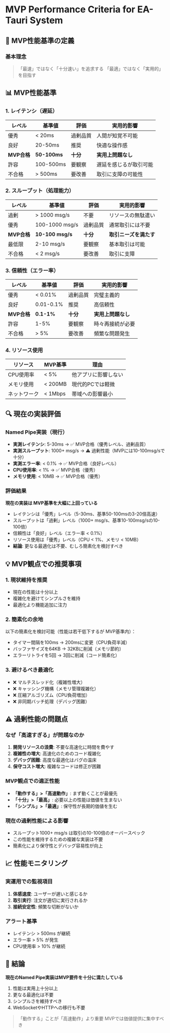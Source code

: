 # MVP Performance Criteria for EA-Tauri System

## 🎯 MVP性能基準の定義

### 基本理念
> 「最速」ではなく「十分速い」を追求する
> 「最適」ではなく「実用的」を目指す

## 📊 MVP性能基準

### 1. レイテンシ（遅延）
| レベル | 基準値 | 評価 | 実用的影響 |
|--------|--------|------|------------|
| 優秀 | < 20ms | 過剰品質 | 人間が知覚不可能 |
| 良好 | 20-50ms | 推奨 | 快適な操作感 |
| **MVP合格** | **50-100ms** | **十分** | **実用上問題なし** |
| 許容 | 100-500ms | 要観察 | 遅延を感じるが取引可能 |
| 不合格 | > 500ms | 要改善 | 取引に支障の可能性 |

### 2. スループット（処理能力）
| レベル | 基準値 | 評価 | 実用的影響 |
|--------|--------|------|------------|
| 過剰 | > 1000 msg/s | 不要 | リソースの無駄遣い |
| 優秀 | 100-1000 msg/s | 過剰品質 | 通常取引には不要 |
| **MVP合格** | **10-100 msg/s** | **十分** | **取引ニーズを満たす** |
| 最低限 | 2-10 msg/s | 要観察 | 基本取引は可能 |
| 不合格 | < 2 msg/s | 要改善 | 取引に支障 |

### 3. 信頼性（エラー率）
| レベル | 基準値 | 評価 | 実用的影響 |
|--------|--------|------|------------|
| 優秀 | < 0.01% | 過剰品質 | 完璧主義的 |
| 良好 | 0.01-0.1% | 推奨 | 高信頼性 |
| **MVP合格** | **0.1-1%** | **十分** | **実用上問題なし** |
| 許容 | 1-5% | 要観察 | 時々再接続が必要 |
| 不合格 | > 5% | 要改善 | 頻繁な問題発生 |

### 4. リソース使用
| リソース | MVP基準 | 理由 |
|----------|---------|------|
| CPU使用率 | < 5% | 他アプリに影響しない |
| メモリ使用 | < 200MB | 現代的PCでは軽微 |
| ネットワーク | < 1Mbps | 帯域への影響最小 |

## 🔍 現在の実装評価

### Named Pipe実装（現行）
- **実測レイテンシ**: 5-30ms → ✅ MVP合格（優秀レベル、過剰品質）
- **実測スループット**: 1000+ msg/s → ⚠️ 過剰性能（MVPには10-100msg/sで十分）
- **実測エラー率**: < 0.1% → ✅ MVP合格（良好レベル）
- **CPU使用率**: < 1% → ✅ MVP合格（優秀）
- **メモリ使用**: < 10MB → ✅ MVP合格（優秀）

### 評価結果
**現在の実装は MVP基準を大幅に上回っている**
- レイテンシは「優秀」レベル（5-30ms、基準50-100msの3-20倍高速）
- スループットは「過剰」レベル（1000+ msg/s、基準10-100msg/sの10-100倍）
- 信頼性は「良好」レベル（エラー率 < 0.1%）
- リソース使用は「優秀」レベル（CPU < 1%、メモリ < 10MB）
- **結論**: 更なる最適化は不要、むしろ簡素化を検討すべき

## 💡 MVP観点での推奨事項

### 1. 現状維持を推奨
- 現在の性能は十分以上
- 複雑化を避けてシンプルさを維持
- 最適化より機能追加に注力

### 2. 簡素化の余地
以下の簡素化を検討可能（性能は若干低下するが MVP基準内）：
- タイマー間隔を100ms → 200msに変更（CPU負荷半減）
- バッファサイズを64KB → 32KBに削減（メモリ節約）
- エラーリトライを5回 → 3回に削減（コード簡素化）

### 3. 避けるべき最適化
- ❌ マルチスレッド化（複雑性増大）
- ❌ キャッシング機構（メモリ管理複雑化）
- ❌ 圧縮アルゴリズム（CPU負荷増加）
- ❌ 非同期バッチ処理（デバッグ困難）

## ⚠️ 過剰性能の問題点

### なぜ「高速すぎる」が問題なのか
1. **開発リソースの浪費**: 不要な高速化に時間を費やす
2. **複雑性の増大**: 高速化のためのコード複雑化
3. **デバッグ困難**: 高度な最適化はバグの温床
4. **保守コスト増大**: 複雑なコードは修正が困難

### MVP観点での適正性能
- **「動作する」>「高速動作」**: まず動くことが最優先
- **「十分」>「最高」**: 必要以上の性能は価値を生まない
- **「シンプル」>「最適」**: 保守性が長期的価値を生む

### 現在の過剰性能による影響
- スループット1000+ msg/s は取引の10-100倍のオーバースペック
- この性能を維持するための複雑な実装は不要
- 簡素化により保守性とデバッグ容易性が向上

## 📈 性能モニタリング

### 実運用での監視項目
1. **体感速度**: ユーザーが遅いと感じるか
2. **取引実行**: 注文が適切に実行されるか
3. **接続安定性**: 頻繁な切断がないか

### アラート基準
- レイテンシ > 500ms が継続
- エラー率 > 5% が発生
- CPU使用率 > 10% が継続

## 🎯 結論

**現在のNamed Pipe実装はMVP要件を十分に満たしている**

1. 性能は実用上十分以上
2. 更なる最適化は不要
3. シンプルさを維持すべき
4. WebSocketやHTTPへの移行も不要

> 「動作する」ことが「高速動作」より重要
> MVPでは価値提供に集中すべき